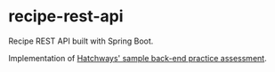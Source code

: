# recipe-rest-api
Recipe REST API built with Spring Boot.

Implementation of [Hatchways' sample back-end practice assessment](https://hatchways.notion.site/hatchways/Back-End-Practice-Assessment-0a110db665384575a94d93faab787f0e).
